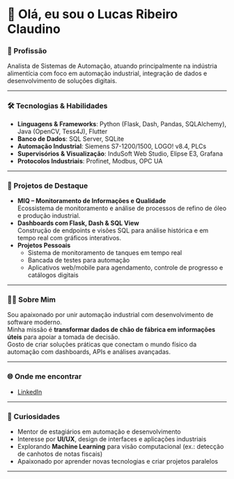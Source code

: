 # 👋 Olá, eu sou o Lucas Ribeiro Claudino

### 💼 Profissão
Analista de Sistemas de Automação, atuando principalmente na indústria alimentícia com foco em automação industrial, integração de dados e desenvolvimento de soluções digitais.

---

### 🛠️ Tecnologias & Habilidades
- **Linguagens & Frameworks**: Python (Flask, Dash, Pandas, SQLAlchemy), Java (OpenCV, Tess4J), Flutter
- **Banco de Dados**: SQL Server, SQLite  
- **Automação Industrial**: Siemens S7-1200/1500, LOGO! v8.4, PLCs  
- **Supervisórios & Visualização**: InduSoft Web Studio, Elipse E3, Grafana  
- **Protocolos Industriais**: Profinet, Modbus, OPC UA  

---

### 🚀 Projetos de Destaque
- **MIQ – Monitoramento de Informações e Qualidade**  
  Ecossistema de monitoramento e análise de processos de refino de óleo e produção industrial.  
- **Dashboards com Flask, Dash & SQL View**  
  Construção de endpoints e visões SQL para análise histórica e em tempo real com gráficos interativos.  
- **Projetos Pessoais**  
  - Sistema de monitoramento de tanques em tempo real  
  - Bancada de testes para automação  
  - Aplicativos web/mobile para agendamento, controle de progresso e catálogos digitais  

---

### 👨‍💻 Sobre Mim
Sou apaixonado por unir automação industrial com desenvolvimento de software moderno.  
Minha missão é **transformar dados de chão de fábrica em informações úteis** para apoiar a tomada de decisão.  
Gosto de criar soluções práticas que conectam o mundo físico da automação com dashboards, APIs e análises avançadas.  

---

### 🌐 Onde me encontrar
- [LinkedIn](www.linkedin.com/in/lucas-rc00)

---

### 🎯 Curiosidades
- Mentor de estagiários em automação e desenvolvimento  
- Interesse por **UI/UX**, design de interfaces e aplicações industriais  
- Explorando **Machine Learning** para visão computacional (ex.: detecção de canhotos de notas fiscais)  
- Apaixonado por aprender novas tecnologias e criar projetos paralelos  

---
